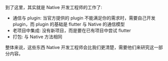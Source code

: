 到了这里，其实就是 Native 开发工程师的工作了:

* 通信与 plugin: 当官方提供的 plugin 不能满足你的需求时，需要自己开发 plugin，而 plugin 的基础是 flutter 与 Native 的通信模型
* 老项目中集成: 没有新项目，而是要在已有项目中尝试 flutter
* 打包: 与 Native 方法相同

整体来说，这些东西 Native 开发工程师会比我们更清楚，需要他们来研究这一部分内容。